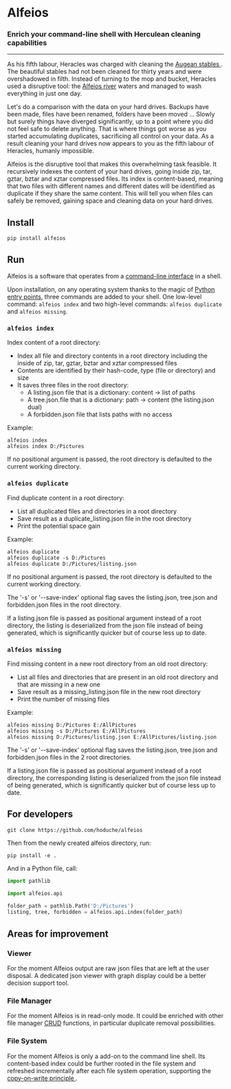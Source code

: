 # Alfeios

### Enrich your command-line shell with Herculean cleaning capabilities
___

As his fifth labour, Heracles was charged with cleaning the [Augean stables
](https://en.wikipedia.org/wiki/Labours_of_Hercules#Fifth:_Augean_stables).
The beautiful stables had not been cleaned for thirty years and were overshadowed in
filth.
Instead of turning to the mop and bucket, Heracles used a disruptive tool:
the [Alfeios river](https://en.wikipedia.org/wiki/Alfeios) waters 
and managed to wash everything in just one day.

Let's do a comparison with the data on your hard drives.
Backups have been made, files have been renamed, folders have been moved ...
Slowly but surely things have diverged significantly,
up to a point where you did not feel safe to delete anything.
That is where things got worse as you started accumulating
duplicates, sacrificing all control on your data.
As a result cleaning your hard drives now appears to you as the fifth labour
of Heracles, humanly impossible.

Alfeios is the disruptive tool that makes this overwhelming task feasible.
It recursively indexes the content of your hard drives, going inside zip, tar, 
gztar, bztar and xztar compressed files.
Its index is content-based, meaning that two files with different names and 
different dates will be identified as duplicate if they share the same content.
This will tell you when files can safely be removed, 
gaining space and cleaning data on your hard drives.

## Install
```
pip install alfeios
```

## Run
Alfeios is a software that operates from a
[command-line interface](https://en.wikipedia.org/wiki/Command-line_interface)
in a shell.

Upon installation, on any operating system thanks to the magic of [Python 
entry points](https://amir.rachum.com/blog/2017/07/28/python-entry-points),
three commands are added to your shell.
One low-level command: `alfeios index` and two high-level
commands: `alfeios duplicate` and `alfeios missing`.

### `alfeios index`
Index content of a root directory:

- Index all file and directory contents in a root directory
  including the inside of zip, tar, gztar, bztar and xztar compressed files
- Contents are identified by their hash-code, type (file or directory) and
  size
- It saves three files in the root directory:
    - A listing.json file that is a dictionary: content -> list of paths
    - A tree.json.file that is a dictionary: path -> content
      (the listing.json dual)
    - A forbidden.json file that lists paths with no access

Example:
```
alfeios index
alfeios index D:/Pictures
```

If no positional argument is passed, the root directory is 
defaulted to the current working directory.

### `alfeios duplicate`
Find duplicate content in a root directory:

- List all duplicated files and directories in a root directory
- Save result as a duplicate_listing.json file in the root directory
- Print the potential space gain

Example:
```
alfeios duplicate
alfeios duplicate -s D:/Pictures
alfeios duplicate D:/Pictures/listing.json
```

If no positional argument is passed, the root directory is 
defaulted to the current working directory.

The '-s' or '--save-index' optional flag saves the listing.json,
tree.json and forbidden.json files in the root directory.

If a listing.json file is passed as positional argument instead of a root
directory, the listing is deserialized from the json file
instead of being generated, which is significantly quicker but of course
less up to date.

### `alfeios missing`
Find missing content in a new root directory from an old root directory:

- List all files and directories that are present in an old root directory
  and that are missing in a new one
- Save result as a missing_listing.json file in the new root directory
- Print the number of missing files

Example:
```
alfeios missing D:/Pictures E:/AllPictures
alfeios missing -s D:/Pictures E:/AllPictures
alfeios missing D:/Pictures/listing.json E:/AllPictures/listing.json
```

The '-s' or '--save-index' optional flag saves the listing.json,
tree.json and forbidden.json files in the 2 root directories.

If a listing.json file is passed as positional argument instead of a root
directory, the corresponding listing is deserialized from the json file
instead of being generated, which is significantly quicker but of course
less up to date.

## For developers
```
git clone https://github.com/hoduche/alfeios
```
Then from the newly created alfeios directory, run:
```
pip install -e .
```
And in a Python file, call:
```python
import pathlib

import alfeios.api

folder_path = pathlib.Path('D:/Pictures')
listing, tree, forbidden = alfeios.api.index(folder_path)
```

## Areas for improvement

### Viewer
For the moment Alfeios output are raw json files that are left at the user 
disposal.
A dedicated json viewer with graph display could be a better decision support
 tool.

### File Manager
For the moment Alfeios is in read-only mode. It could be enriched with other 
file manager 
[CRUD](https://en.wikipedia.org/wiki/Create,_read,_update_and_delete) 
functions, in particular duplicate removal possibilities.

### File System
For the moment Alfeios is only a add-on to the command line shell.
Its content-based index could be further rooted in the file system and 
refreshed incrementally after each file system operation, supporting the 
[copy-on-write principle
](https://en.wikipedia.org/wiki/Copy-on-write#In_computer_storage).
